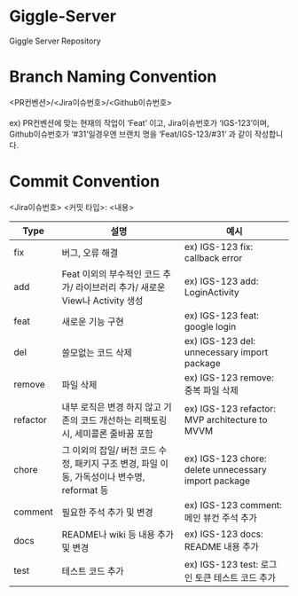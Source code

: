 # Giggle-Server
Giggle Server Repository


# Branch Naming Convention
<PR컨벤션>/<Jira이슈번호>/<Github이슈번호> </br></br>
ex) PR컨벤션에 맞는 현재의 작업이 ‘Feat’ 이고, Jira이슈번호가 ‘IGS-123’이며, Github이슈번호가 ‘#31’일경우엔 브랜치 명을 ‘Feat/IGS-123/#31’ 과 같이 작성합니다.

# Commit Convention
<Jira이슈번호> <커밋 타입>: <내용>

| Type | 설명 | 예시 |
| --- | --- | --- |
| fix | 버그, 오류 해결 | ex) IGS-123 fix: callback error |
| add | Feat 이외의 부수적인 코드 추가/ 라이브러리 추가/ 새로운 View나 Activity 생성 | ex) IGS-123 add: LoginActivity |
| feat | 새로운 기능 구현 | ex) IGS-123 feat: google login |
| del | 쓸모없는 코드 삭제 | ex) IGS-123 del: unnecessary import package |
| remove | 파일 삭제 | ex) IGS-123 remove: 중복 파일 삭제 |
| refactor | 내부 로직은 변경 하지 않고 기존의 코드 개선하는 리팩토링 시, 세미콜론 줄바꿈 포함 | ex) IGS-123 refactor: MVP architecture to MVVM |
| chore | 그 이외의 잡일/ 버전 코드 수정, 패키지 구조 변경, 파일 이동, 가독성이나 변수명, reformat 등 | ex) IGS-123 chore: delete unnecessary import package |
| comment | 필요한 주석 추가 및 변경 | ex) IGS-123 comment: 메인 뷰컨 주석 추가 |
| docs | README나 wiki 등 내용 추가 및 변경 | ex) IGS-123 docs: README 내용 추가 |
| test | 테스트 코드 추가 | ex) IGS-123 test: 로그인 토큰 테스트 코드 추가 |
